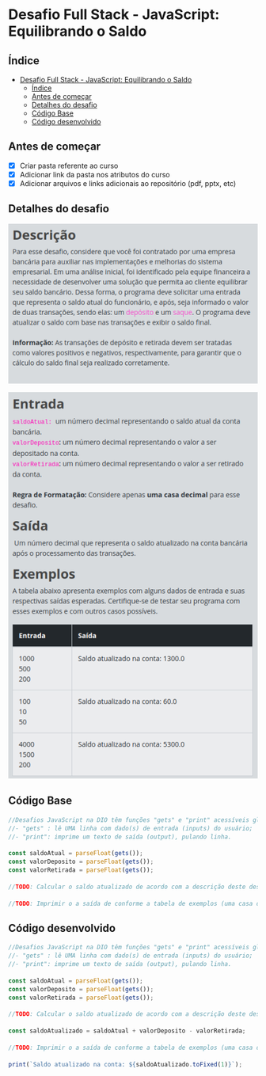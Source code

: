 # Desafio Full Stack - JavaScript: Equilibrando o Saldo

## Índice

- [Desafio Full Stack - JavaScript: Equilibrando o Saldo](#desafio-full-stack---javascript-equilibrando-o-saldo)
  - [Índice](#índice)
  - [Antes de começar](#antes-de-começar)
  - [Detalhes do desafio](#detalhes-do-desafio)
  - [Código Base](#código-base)
  - [Código desenvolvido](#código-desenvolvido)

## Antes de começar

- [x]  Criar pasta referente ao curso
- [x]  Adicionar link da pasta nos atributos do curso
- [x]  Adicionar arquivos e links adicionais ao repositório (pdf, pptx, etc)

## Detalhes do desafio

![Untitled](assets/Untitled.png)

![Untitled](assets/Untitled%201.png)

## Código Base

```jsx
//Desafios JavaScript na DIO têm funções "gets" e "print" acessíveis globalmente:
//- "gets" : lê UMA linha com dado(s) de entrada (inputs) do usuário;
//- "print": imprime um texto de saída (output), pulando linha.

const saldoAtual = parseFloat(gets());
const valorDeposito = parseFloat(gets());
const valorRetirada = parseFloat(gets());

//TODO: Calcular o saldo atualizado de acordo com a descrição deste desafio.

//TODO: Imprimir o a saída de conforme a tabela de exemplos (uma casa decimal).
```

## Código desenvolvido

```jsx
//Desafios JavaScript na DIO têm funções "gets" e "print" acessíveis globalmente:
//- "gets" : lê UMA linha com dado(s) de entrada (inputs) do usuário;
//- "print": imprime um texto de saída (output), pulando linha.

const saldoAtual = parseFloat(gets());
const valorDeposito = parseFloat(gets());
const valorRetirada = parseFloat(gets());

//TODO: Calcular o saldo atualizado de acordo com a descrição deste desafio.

const saldoAtualizado = saldoAtual + valorDeposito - valorRetirada;

//TODO: Imprimir o a saída de conforme a tabela de exemplos (uma casa decimal).

print(`Saldo atualizado na conta: ${saldoAtualizado.toFixed(1)}`);
```
